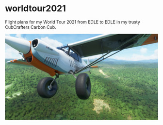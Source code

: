 # worldtour2021
Flight plans for my World Tour 2021 from EDLE to EDLE in my trusty CubCrafters Carbon Cub.

![Emitter Mesh](images/20210725191457_1.jpg)
